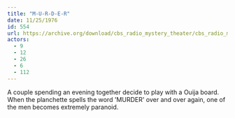 ```yaml
---
title: "M-U-R-D-E-R"
date: 11/25/1976
id: 554
url: https://archive.org/download/cbs_radio_mystery_theater/cbs_radio_mystery_theater-0551-0600.zip/cbs_radio_mystery_theater-0551-0600%2Fcbsrmt_0554_murder.mp3
actors:
  - 9
  - 12
  - 26
  - 6
  - 112
---
```

A couple spending an evening together decide to play with a Ouija board. When the planchette spells the word 'MURDER' over and over again, one of the men becomes extremely paranoid.